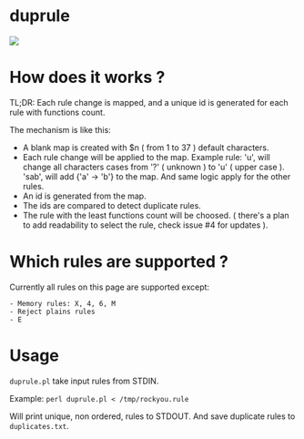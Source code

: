 # duprule

![](https://travis-ci.org/0xbsec/duprule.svg?branch=master)

# How does it works ?

TL;DR: Each rule change is mapped, and a unique id is generated for each rule with functions count.

The mechanism is like this:

- A blank map is created with $n ( from 1 to 37 ) default characters.
- Each rule change will be applied to the map.
    Example rule: 'u', will change all characters cases from '?' ( unknown ) to 'u' ( upper case ).
    'sab', will add {'a' -> 'b'} to the map. And same logic apply for the other rules.
- An id is generated from the map.
- The ids are compared to detect duplicate rules.
- The rule with the least functions count will be choosed. ( there's a plan to add readability  to select the rule, check issue #4 for updates ).

# Which rules are supported ?

Currently all rules on this page are supported except: 

    - Memory rules: X, 4, 6, M
    - Reject plains rules
    - E

# Usage

`duprule.pl` take input rules from STDIN.

Example: `perl duprule.pl < /tmp/rockyou.rule`

Will print unique, non ordered, rules to STDOUT. And save duplicate rules to `duplicates.txt`.
